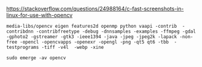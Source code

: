 
https://stackoverflow.com/questions/24988164/c-fast-screenshots-in-linux-for-use-with-opencv


```
media-libs/opencv eigen features2d openmp python vaapi -contrib  -contribdnn -contribfreetype -debug -dnnsamples -examples -ffmpeg -gdal  -gphoto2 -gstreamer -gtk3 -ieee1394 -java -jpeg -jpeg2k -lapack -non-free -opencl -opencvapps -openexr -opengl -png -qt5 qt6 -tbb  -testprograms -tiff -v4l  -webp -xine

sudo emerge -av opencv
```
